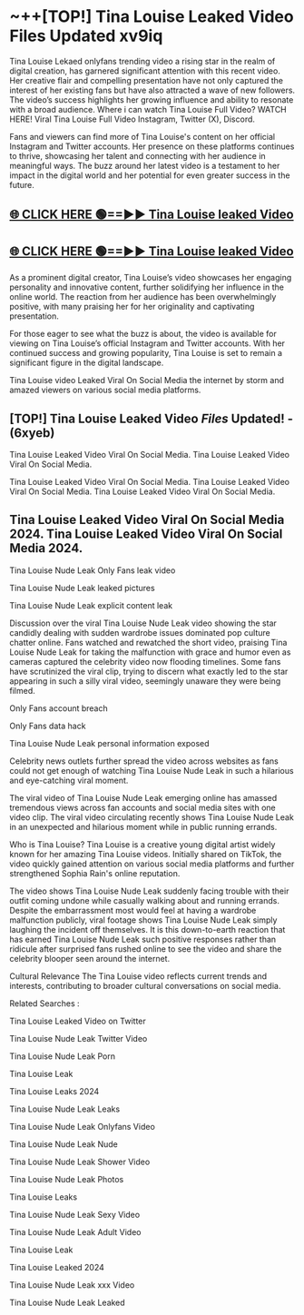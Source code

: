 # ~++[TOP!] Tina Louise Leaked Video Files Updated xv9iq

 Tina Louise Lekaed onlyfans trending video a rising star in the realm of digital creation, has garnered significant attention with this recent video. Her creative flair and compelling presentation have not only captured the interest of her existing fans but have also attracted a wave of new followers. The video’s success highlights her growing influence and ability to resonate with a broad audience.
Where i can watch  Tina Louise Full Video? WATCH HERE! Viral  Tina Louise Full Video Instagram, Twitter (X), Discord.


Fans and viewers can find more of  Tina Louise's content on her official Instagram and Twitter accounts. Her presence on these platforms continues to thrive, showcasing her talent and connecting with her audience in meaningful ways. The buzz around her latest video is a testament to her impact in the digital world and her potential for even greater success in the future.


## [🌐 CLICK HERE 🟢==►►  Tina Louise leaked Video ](https://onlyclips.site?title=Tina_Louise&ref=git)

## [🌐 CLICK HERE 🟢==►►  Tina Louise leaked Video ](https://onlyclips.site?title=Tina_Louise&ref=git)


As a prominent digital creator,  Tina Louise’s video showcases her engaging personality and innovative content, further solidifying her influence in the online world. The reaction from her audience has been overwhelmingly positive, with many praising her for her originality and captivating presentation.

For those eager to see what the buzz is about, the video is available for viewing on  Tina Louise’s official Instagram and Twitter accounts. With her continued success and growing popularity,  Tina Louise is set to remain a significant figure in the digital landscape.


  Tina Louise video Leaked Viral On Social Media the internet by storm and amazed viewers on various social media platforms.


## [TOP!]  Tina Louise Leaked Video *Files* Updated! - (6xyeb) 

 Tina Louise Leaked Video Viral On Social Media. Tina Louise Leaked Video Viral On Social Media.

 Tina Louise Leaked Video Viral On Social Media. Tina Louise Leaked Video Viral On Social Media. Tina Louise Leaked Video Viral On Social Media.


##  Tina Louise Leaked Video Viral On Social Media 2024. Tina Louise Leaked Video Viral On Social Media 2024.
 Tina Louise Nude Leak Only Fans leak video

 Tina Louise Nude Leak leaked pictures

 Tina Louise Nude Leak explicit content leak

Discussion over the viral  Tina Louise Nude Leak video showing the star candidly dealing with sudden wardrobe issues dominated pop culture chatter online. Fans watched and rewatched the short video, praising  Tina Louise Nude Leak for taking the malfunction with grace and humor even as cameras captured the celebrity video now flooding timelines. Some fans have scrutinized the viral clip, trying to discern what exactly led to the star appearing in such a silly viral video, seemingly unaware they were being filmed.


Only Fans account breach

Only Fans data hack

 Tina Louise Nude Leak personal information exposed

Celebrity news outlets further spread the video across websites as fans could not get enough of watching  Tina Louise Nude Leak in such a hilarious and eye-catching viral moment.


The viral video of  Tina Louise Nude Leak emerging online has amassed tremendous views across fan accounts and social media sites with one video clip. The viral video circulating recently shows  Tina Louise Nude Leak in an unexpected and hilarious moment while in public running errands.


Who is  Tina Louise?  Tina Louise is a creative young digital artist widely known for her amazing  Tina Louise videos. Initially shared on TikTok, the video quickly gained attention on various social media platforms and further strengthened Sophia Rain's online reputation.

The video shows  Tina Louise Nude Leak suddenly facing trouble with their outfit coming undone while casually walking about and running errands. Despite the embarrassment most would feel at having a wardrobe malfunction publicly, viral footage shows  Tina Louise Nude Leak simply laughing the incident off themselves. It is this down-to-earth reaction that has earned  Tina Louise Nude Leak such positive responses rather than ridicule after surprised fans rushed online to see the video and share the celebrity blooper seen around the internet.

Cultural Relevance The  Tina Louise video reflects current trends and interests, contributing to broader cultural conversations on social media.

Related Searches :

 Tina Louise Leaked Video on Twitter

 Tina Louise Nude Leak Twitter Video

 Tina Louise Nude Leak Porn

 Tina Louise Leak 

 Tina Louise Leaks 2024

 Tina Louise Nude Leak Leaks

 Tina Louise Nude Leak Onlyfans Video

 Tina Louise Nude Leak Nude

 Tina Louise Nude Leak Shower Video

 Tina Louise Nude Leak Photos

 Tina Louise Leaks

 Tina Louise Nude Leak Sexy Video

 Tina Louise Nude Leak Adult Video

 Tina Louise Leak

 Tina Louise Leaked 2024

 Tina Louise Nude Leak xxx Video

 Tina Louise Nude Leak Leaked